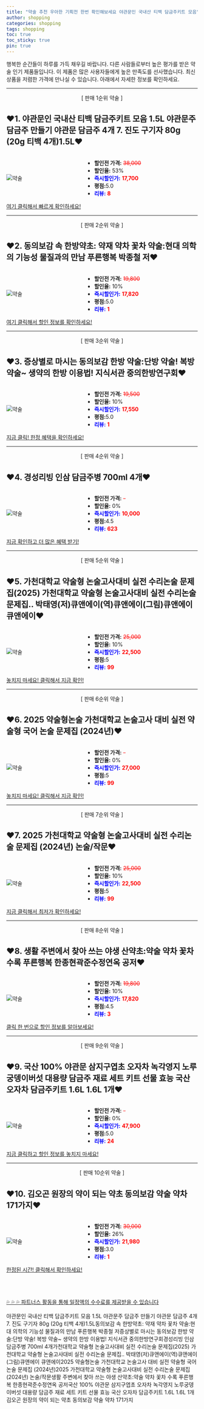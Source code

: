 ```yaml
---
title: "약술 추천 우아한 기획전 한번 확인해보세요 야관문인 국내산 티백 담금주키트 모음"
author: shopping
categories: shopping
tags: shopping
toc: true
toc_sticky: true
pin: true
---
```

행복한 순간들이 하루를 가득 채우길 바랍니다. 다른 사람들로부터 높은 평가를 받은 약술 인기 제품들입니다. 이 제품은 많은 사용자들에게 높은 만족도를 선사했습니다. 최신 상품을 저렴한 가격에 만나실 수 있습니다. 아래에서 자세한 정보를 확인하세요.

---
<p class="toplist" style="margin: 0 auto; display: block; width: fit-content;">[ 판매 1순위 약술 ]</p>

<h2><strong>❤️1. 야관문인 국내산 티백 담금주키트 모음 1.5L 야관문주 담금주 만들기 야관문 담금주 4개 7. 진도 구기자 80g (20g 티백 4개)1.5L❤️</strong></h2>

<div style="display: flex; align-items: center;">
    <div style="flex: 0.4;">
        <img src="https://thumbnail10.coupangcdn.com/thumbnails/remote/230x230ex/image/vendor_inventory/98f9/bb580f08a642fa729b23edf7b646e0f09dc9543ac61d07220767fe8f8c00.jpg" alt="약술" style="max-width: 100%;">
    </div>
    <div style="flex: 0.6; margin-left: 10px;">
        <ul>
            <li><strong>할인전 가격:</strong> <del style="color: red;">38,000</del></li>
            <li><strong>할인율:</strong> 53%</li>
            <li><span style='color:blue'><strong>즉시할인가:</strong></span> <span style='color:red'><strong>17,700</strong></span></li>
            <li><strong>평점:</strong>5.0</li>
            <li><span style='color:blue'><strong>리뷰:</strong></span> <span style='color:red'><strong>8</strong></span></li>
        </ul>
    </div>
</div>
<div class="center">
    <a href="https://selin100587.github.io?lptag=AF9450613&subid=githubio&pageKey=6945089802&traceid=V0-153&itemId=16854344064&vendorItemId=83904636809" class="myButton">
        여기 클릭해서 빠르게 확인하세요!
    </a>
</div>


---
<p class="toplist" style="margin: 0 auto; display: block; width: fit-content;">[ 판매 2순위 약술 ]</p>

<h2><strong>❤️2. 동의보감 속 한방약초: 약재 약차 꽃차 약술:현대 의학의 기능성 물질과의 만남 푸른행복 박종철 저❤️</strong></h2>

<div style="display: flex; align-items: center;">
    <div style="flex: 0.4;">
        <img src="https://thumbnail7.coupangcdn.com/thumbnails/remote/230x230ex/image/vendor_inventory/ff4e/c052b9f0ecda69c2e2bc434d1c3b26532591e4306dc8a2f0dc672e4e76d9.jpg" alt="약술" style="max-width: 100%;">
    </div>
    <div style="flex: 0.6; margin-left: 10px;">
        <ul>
            <li><strong>할인전 가격:</strong> <del style="color: red;">19,800</del></li>
            <li><strong>할인율:</strong> 10%</li>
            <li><span style='color:blue'><strong>즉시할인가:</strong></span> <span style='color:red'><strong>17,820</strong></span></li>
            <li><strong>평점:</strong>5.0</li>
            <li><span style='color:blue'><strong>리뷰:</strong></span> <span style='color:red'><strong>1</strong></span></li>
        </ul>
    </div>
</div>
<div class="center">
    <a href="https://selin100587.github.io?lptag=AF9450613&subid=githubio&pageKey=104800747&traceid=V0-153&itemId=317723842&vendorItemId=3137140371" class="myButton">
        여기 클릭해서 할인 정보를 확인하세요!
    </a>
</div>


---
<p class="toplist" style="margin: 0 auto; display: block; width: fit-content;">[ 판매 3순위 약술 ]</p>

<h2><strong>❤️3. 증상별로 마시는 동의보감 한방 약술:단방 약술! 복방 약술~ 생약의 한방 이용법! 지식서관 중의한방연구회❤️</strong></h2>

<div style="display: flex; align-items: center;">
    <div style="flex: 0.4;">
        <img src="https://thumbnail9.coupangcdn.com/thumbnails/remote/230x230ex/image/retail-product-api/A00077021/65975072/73402059/main/9788978132091_L.jpg" alt="약술" style="max-width: 100%;">
    </div>
    <div style="flex: 0.6; margin-left: 10px;">
        <ul>
            <li><strong>할인전 가격:</strong> <del style="color: red;">19,500</del></li>
            <li><strong>할인율:</strong> 10%</li>
            <li><span style='color:blue'><strong>즉시할인가:</strong></span> <span style='color:red'><strong>17,550</strong></span></li>
            <li><strong>평점:</strong>5.0</li>
            <li><span style='color:blue'><strong>리뷰:</strong></span> <span style='color:red'><strong>1</strong></span></li>
        </ul>
    </div>
</div>
<div class="center">
    <a href="https://selin100587.github.io?lptag=AF9450613&subid=githubio&pageKey=6078345510&traceid=V0-153&itemId=11254623031&vendorItemId=78531663726" class="myButton">
        지금 클릭! 한정 혜택을 확인하세요!
    </a>
</div>


---
<p class="toplist" style="margin: 0 auto; display: block; width: fit-content;">[ 판매 4순위 약술 ]</p>

<h2><strong>❤️4. 경성리빙 인삼 담금주병 700ml 4개❤️</strong></h2>

<div style="display: flex; align-items: center;">
    <div style="flex: 0.4;">
        <img src="https://thumbnail6.coupangcdn.com/thumbnails/remote/230x230ex/image/retail/images/2233014336566649-c686d976-a6bc-419d-b921-b7bff41f1194.jpg" alt="약술" style="max-width: 100%;">
    </div>
    <div style="flex: 0.6; margin-left: 10px;">
        <ul>
            <li><strong>할인전 가격:</strong> <del style="color: red;">-</del></li>
            <li><strong>할인율:</strong> 0%</li>
            <li><span style='color:blue'><strong>즉시할인가:</strong></span> <span style='color:red'><strong>10,000</strong></span></li>
            <li><strong>평점:</strong>4.5</li>
            <li><span style='color:blue'><strong>리뷰:</strong></span> <span style='color:red'><strong>623</strong></span></li>
        </ul>
    </div>
</div>
<div class="center">
    <a href="https://selin100587.github.io?lptag=AF9450613&subid=githubio&pageKey=340896063&traceid=V0-153&itemId=17928788237&vendorItemId=85091124045" class="myButton">
        지금 확인하고 더 많은 혜택 받기!
    </a>
</div>


---
<p class="toplist" style="margin: 0 auto; display: block; width: fit-content;">[ 판매 5순위 약술 ]</p>

<h2><strong>❤️5. 가천대학교 약술형 논술고사대비 실전 수리논술 문제집(2025) 가천대학교 약술형 논술고사대비 실전 수리논술 문제집.. 박태영(저)큐앤에이(역)큐앤에이(그림)큐앤에이 큐앤에이❤️</strong></h2>

<div style="display: flex; align-items: center;">
    <div style="flex: 0.4;">
        <img src="https://thumbnail9.coupangcdn.com/thumbnails/remote/230x230ex/image/vendor_inventory/e542/2c0019a66c235d5f79811cea57706304ba6ce11ce3acfa5b0a2f6bed0c1e.jpg" alt="약술" style="max-width: 100%;">
    </div>
    <div style="flex: 0.6; margin-left: 10px;">
        <ul>
            <li><strong>할인전 가격:</strong> <del style="color: red;">25,000</del></li>
            <li><strong>할인율:</strong> 10%</li>
            <li><span style='color:blue'><strong>즉시할인가:</strong></span> <span style='color:red'><strong>22,500</strong></span></li>
            <li><strong>평점:</strong>5</li>
            <li><span style='color:blue'><strong>리뷰:</strong></span> <span style='color:red'><strong>99</strong></span></li>
        </ul>
    </div>
</div>
<div class="center">
    <a href="https://selin100587.github.io?lptag=AF9450613&subid=githubio&pageKey=8252842296&traceid=V0-153&itemId=23762496972&vendorItemId=90786894180" class="myButton">
        놓치지 마세요! 클릭해서 지금 확인!
    </a>
</div>


---
<p class="toplist" style="margin: 0 auto; display: block; width: fit-content;">[ 판매 6순위 약술 ]</p>

<h2><strong>❤️6. 2025 약술형논술 가천대학교 논술고사 대비 실전 약술형 국어 논술 문제집 (2024년)❤️</strong></h2>

<div style="display: flex; align-items: center;">
    <div style="flex: 0.4;">
        <img src="https://thumbnail8.coupangcdn.com/thumbnails/remote/230x230ex/image/vendor_inventory/fec3/6149284b832e97e6a9f1ea373024781032c2858621f004919703e61fa0b1.jpg" alt="약술" style="max-width: 100%;">
    </div>
    <div style="flex: 0.6; margin-left: 10px;">
        <ul>
            <li><strong>할인전 가격:</strong> <del style="color: red;">-</del></li>
            <li><strong>할인율:</strong> 0%</li>
            <li><span style='color:blue'><strong>즉시할인가:</strong></span> <span style='color:red'><strong>27,000</strong></span></li>
            <li><strong>평점:</strong>5</li>
            <li><span style='color:blue'><strong>리뷰:</strong></span> <span style='color:red'><strong>99</strong></span></li>
        </ul>
    </div>
</div>
<div class="center">
    <a href="https://selin100587.github.io?lptag=AF9450613&subid=githubio&pageKey=8234760881&traceid=V0-153&itemId=23703553246&vendorItemId=90737151973" class="myButton">
        놓치지 마세요! 클릭해서 지금 확인!
    </a>
</div>


---
<p class="toplist" style="margin: 0 auto; display: block; width: fit-content;">[ 판매 7순위 약술 ]</p>

<h2><strong>❤️7. 2025 가천대학교 약술형 논술고사대비 실전 수리논술 문제집 (2024년) 논술/작문❤️</strong></h2>

<div style="display: flex; align-items: center;">
    <div style="flex: 0.4;">
        <img src="https://thumbnail6.coupangcdn.com/thumbnails/remote/230x230ex/image/vendor_inventory/4131/6948a14872c917d827aeb1bb93ca5efb718f079032a1c28e1133e53b1c1e.png" alt="약술" style="max-width: 100%;">
    </div>
    <div style="flex: 0.6; margin-left: 10px;">
        <ul>
            <li><strong>할인전 가격:</strong> <del style="color: red;">25,000</del></li>
            <li><strong>할인율:</strong> 10%</li>
            <li><span style='color:blue'><strong>즉시할인가:</strong></span> <span style='color:red'><strong>22,500</strong></span></li>
            <li><strong>평점:</strong>5</li>
            <li><span style='color:blue'><strong>리뷰:</strong></span> <span style='color:red'><strong>99</strong></span></li>
        </ul>
    </div>
</div>
<div class="center">
    <a href="https://selin100587.github.io?lptag=AF9450613&subid=githubio&pageKey=8234731001&traceid=V0-153&itemId=23703469729&vendorItemId=90728498938" class="myButton">
        지금 클릭해서 최저가 확인하세요!
    </a>
</div>


---
<p class="toplist" style="margin: 0 auto; display: block; width: fit-content;">[ 판매 8순위 약술 ]</p>

<h2><strong>❤️8. 생활 주변에서 찾아 쓰는 야생 산약초:약술 약차 꽃차 수록 푸른행복 한종현곽준수정연옥 공저❤️</strong></h2>

<div style="display: flex; align-items: center;">
    <div style="flex: 0.4;">
        <img src="https://thumbnail6.coupangcdn.com/thumbnails/remote/230x230ex/image/vendor_inventory/8bd8/af782bd3dd6eb12401c3f7012b50f78d9809d45e299f11c85b8fc190a19f.jpg" alt="약술" style="max-width: 100%;">
    </div>
    <div style="flex: 0.6; margin-left: 10px;">
        <ul>
            <li><strong>할인전 가격:</strong> <del style="color: red;">19,800</del></li>
            <li><strong>할인율:</strong> 10%</li>
            <li><span style='color:blue'><strong>즉시할인가:</strong></span> <span style='color:red'><strong>17,820</strong></span></li>
            <li><strong>평점:</strong>4.5</li>
            <li><span style='color:blue'><strong>리뷰:</strong></span> <span style='color:red'><strong>3</strong></span></li>
        </ul>
    </div>
</div>
<div class="center">
    <a href="https://selin100587.github.io?lptag=AF9450613&subid=githubio&pageKey=20415268&traceid=V0-153&itemId=80584848&vendorItemId=3137142548" class="myButton">
        클릭 한 번으로 할인 정보를 알아보세요!
    </a>
</div>


---
<p class="toplist" style="margin: 0 auto; display: block; width: fit-content;">[ 판매 9순위 약술 ]</p>

<h2><strong>❤️9. 국산 100% 야관문 삼지구엽초 오자차 녹각영지 노루궁뎅이버섯 대용량 담금주 재료 세트 키트 선물 효능 국산 오자차 담금주키트 1.6L 1.6L 1개❤️</strong></h2>

<div style="display: flex; align-items: center;">
    <div style="flex: 0.4;">
        <img src="https://thumbnail7.coupangcdn.com/thumbnails/remote/230x230ex/image/vendor_inventory/8f89/d17a73e3b1f75dd2299a6a96c1734e76a860130ad509f439b87982a3007f.jpg" alt="약술" style="max-width: 100%;">
    </div>
    <div style="flex: 0.6; margin-left: 10px;">
        <ul>
            <li><strong>할인전 가격:</strong> <del style="color: red;">-</del></li>
            <li><strong>할인율:</strong> 0%</li>
            <li><span style='color:blue'><strong>즉시할인가:</strong></span> <span style='color:red'><strong>47,900</strong></span></li>
            <li><strong>평점:</strong>5.0</li>
            <li><span style='color:blue'><strong>리뷰:</strong></span> <span style='color:red'><strong>24</strong></span></li>
        </ul>
    </div>
</div>
<div class="center">
    <a href="https://selin100587.github.io?lptag=AF9450613&subid=githubio&pageKey=6256414472&traceid=V0-153&itemId=12713630032&vendorItemId=79980408105" class="myButton">
        지금 클릭하고 할인 정보를 놓치지 마세요!
    </a>
</div>


---
<p class="toplist" style="margin: 0 auto; display: block; width: fit-content;">[ 판매 10순위 약술 ]</p>

<h2><strong>❤️10. 김오곤 원장의 약이 되는 약초 동의보감 약술 약차 171가지❤️</strong></h2>

<div style="display: flex; align-items: center;">
    <div style="flex: 0.4;">
        <img src="https://thumbnail6.coupangcdn.com/thumbnails/remote/230x230ex/image/vendor_inventory/fc0e/f21e3bc39f9cfe10587f2b849691d700942029b3a14a3a96dee93634bb2c.JPG" alt="약술" style="max-width: 100%;">
    </div>
    <div style="flex: 0.6; margin-left: 10px;">
        <ul>
            <li><strong>할인전 가격:</strong> <del style="color: red;">30,000</del></li>
            <li><strong>할인율:</strong> 26%</li>
            <li><span style='color:blue'><strong>즉시할인가:</strong></span> <span style='color:red'><strong>21,980</strong></span></li>
            <li><strong>평점:</strong>3.0</li>
            <li><span style='color:blue'><strong>리뷰:</strong></span> <span style='color:red'><strong>1</strong></span></li>
        </ul>
    </div>
</div>
<div class="center">
    <a href="https://selin100587.github.io?lptag=AF9450613&subid=githubio&pageKey=7828483660&traceid=V0-153&itemId=21284496918&vendorItemId=88344493201" class="myButton">
        한정된 시간! 클릭해서 확인하세요!
    </a>
</div>

<br><br><br>[💦 💦 💦 파트너스 활동을 통해 일정액의 수수료를 제공받을 수 있습니다](https://link.coupang.com/a/bcpT2c)<br><br>야관문인 국내산 티백 담금주키트 모음 1.5L 야관문주 담금주 만들기 야관문 담금주 4개 7. 진도 구기자 80g (20g 티백 4개)1.5L동의보감 속 한방약초: 약재 약차 꽃차 약술:현대 의학의 기능성 물질과의 만남 푸른행복 박종철 저증상별로 마시는 동의보감 한방 약술:단방 약술! 복방 약술~ 생약의 한방 이용법! 지식서관 중의한방연구회경성리빙 인삼 담금주병 700ml 4개가천대학교 약술형 논술고사대비 실전 수리논술 문제집(2025) 가천대학교 약술형 논술고사대비 실전 수리논술 문제집.. 박태영(저)큐앤에이(역)큐앤에이(그림)큐앤에이 큐앤에이2025 약술형논술 가천대학교 논술고사 대비 실전 약술형 국어 논술 문제집 (2024년)2025 가천대학교 약술형 논술고사대비 실전 수리논술 문제집 (2024년) 논술/작문생활 주변에서 찾아 쓰는 야생 산약초:약술 약차 꽃차 수록 푸른행복 한종현곽준수정연옥 공저국산 100% 야관문 삼지구엽초 오자차 녹각영지 노루궁뎅이버섯 대용량 담금주 재료 세트 키트 선물 효능 국산 오자차 담금주키트 1.6L 1.6L 1개김오곤 원장의 약이 되는 약초 동의보감 약술 약차 171가지